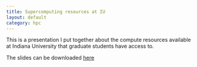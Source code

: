 ```yaml
---
title: Supercomputing resources at IU
layout: default
category: hpc
---
```


This is a presentation I put together about the compute resources available at Indiana University that graduate students have access to.

The slides can be downloaded [here]({{site.baseurl}}/assets/Super_Computer_Access.pdf) 

